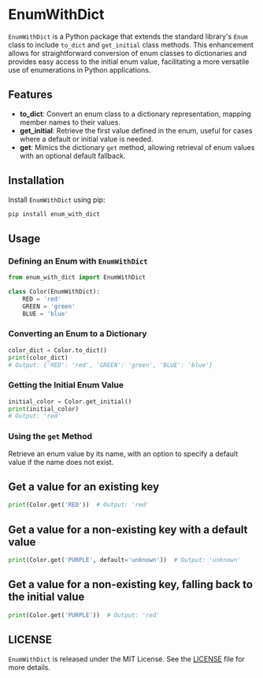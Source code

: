 # EnumWithDict

`EnumWithDict` is a Python package that extends the standard library's `Enum` class to include `to_dict` and `get_initial` class methods. This enhancement allows for straightforward conversion of enum classes to dictionaries and provides easy access to the initial enum value, facilitating a more versatile use of enumerations in Python applications.

## Features

- **to_dict**: Convert an enum class to a dictionary representation, mapping member names to their values.
- **get_initial**: Retrieve the first value defined in the enum, useful for cases where a default or initial value is needed.
- **get**: Mimics the dictionary `get` method, allowing retrieval of enum values with an optional default fallback.


## Installation

Install `EnumWithDict` using pip:

```bash
pip install enum_with_dict
```

## Usage

### Defining an Enum with `EnumWithDict`

```python
from enum_with_dict import EnumWithDict

class Color(EnumWithDict):
    RED = 'red'
    GREEN = 'green'
    BLUE = 'blue'

```

### Converting an Enum to a Dictionary

```python
color_dict = Color.to_dict()
print(color_dict)
# Output: {'RED': 'red', 'GREEN': 'green', 'BLUE': 'blue'}
```

### Getting the Initial Enum Value

```python
initial_color = Color.get_initial()
print(initial_color)
# Output: 'red'
```

### Using the `get` Method

Retrieve an enum value by its name, with an option to specify a default value if the name does not exist.

## Get a value for an existing key

```python
print(Color.get('RED'))  # Output: 'red'
```

## Get a value for a non-existing key with a default value

```python
print(Color.get('PURPLE', default='unknown'))  # Output: 'unknown'
```

## Get a value for a non-existing key, falling back to the initial value

```python
print(Color.get('PURPLE'))  # Output: 'red'
```


## LICENSE

`EnumWithDict` is released under the MIT License. See the [LICENSE](LICENSE) file for more details.
